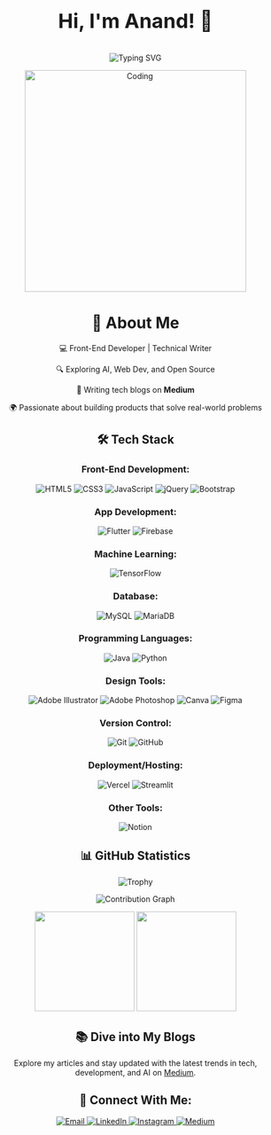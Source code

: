 <div align="center">
  <p style="font-size: 36px; font-weight: bold;">Hi, I'm Anand! 👋</p>
  <p align="center">
  <img src="https://readme-typing-svg.herokuapp.com?font=Fira+Code&weight=500&size=40&pause=1000&color=2F81F7&center=true&vCenter=true&width=435&lines=Front-End+Developer+%F0%9F%91%A8%EF%B8%8F;Tech+%26+Finance+Enthusiast+%F0%9F%92%91;Passionate+Learner+%F0%9F%91%8D;Writer+%F0%9F%93%9A" alt="Typing SVG" />
</p>
  <img align="center" alt="Coding" width="400" src="https://user-images.githubusercontent.com/74038190/229223263-cf2e4b07-2615-4f87-9c38-e37600f8381a.gif">

  <h1>🚀 About Me</h1>
  <p>💻 Front-End Developer | Technical Writer</p>
  <p>🔍 Exploring AI, Web Dev, and Open Source</p>
  <p>📖 Writing tech blogs on <strong>Medium</strong></p>
  <p>🌍 Passionate about building products that solve real-world problems</p>

  <h2>🛠️ Tech Stack</h2>

 <h3>Front-End Development:</h3>
<p>
  <img src="https://img.shields.io/badge/html5-%23000000.svg?style=for-the-badge&logo=html5&logoColor=white" alt="HTML5"/>
  <img src="https://img.shields.io/badge/css3-%23000000.svg?style=for-the-badge&logo=css3&logoColor=white" alt="CSS3"/>
  <img src="https://img.shields.io/badge/javascript-%23000000.svg?style=for-the-badge&logo=javascript&logoColor=white" alt="JavaScript"/>
  <img src="https://img.shields.io/badge/jquery-%23000000.svg?style=for-the-badge&logo=jquery&logoColor=white" alt="jQuery"/>
  <img src="https://img.shields.io/badge/bootstrap-%23000000.svg?style=for-the-badge&logo=bootstrap&logoColor=white" alt="Bootstrap"/>
</p>

<h3>App Development:</h3>
<p>
  <img src="https://img.shields.io/badge/Flutter-%23000000.svg?style=for-the-badge&logo=Flutter&logoColor=white" alt="Flutter"/>
  <img src="https://img.shields.io/badge/firebase-%23000000.svg?style=for-the-badge&logo=firebase&logoColor=white" alt="Firebase"/>
</p>

<h3>Machine Learning:</h3>
<p>
  <img src="https://img.shields.io/badge/TensorFlow-%23000000.svg?style=for-the-badge&logo=TensorFlow&logoColor=white" alt="TensorFlow"/>
</p>

<h3>Database:</h3>
<p>
  <img src="https://img.shields.io/badge/mysql-%23000000.svg?style=for-the-badge&logo=mysql&logoColor=white" alt="MySQL"/>
  <img src="https://img.shields.io/badge/MariaDB-%23000000.svg?style=for-the-badge&logo=mariadb&logoColor=white" alt="MariaDB"/>
</p>

<h3>Programming Languages:</h3>
<p>
  <img src="https://img.shields.io/badge/java-%23000000.svg?style=for-the-badge&logo=openjdk&logoColor=white" alt="Java"/>
  <img src="https://img.shields.io/badge/python-%23000000.svg?style=for-the-badge&logo=python&logoColor=white" alt="Python"/>
</p>

<h3>Design Tools:</h3>
<p>
  <img src="https://img.shields.io/badge/adobe%20illustrator-%23000000.svg?style=for-the-badge&logo=adobe%20illustrator&logoColor=white" alt="Adobe Illustrator"/>
  <img src="https://img.shields.io/badge/adobe%20photoshop-%23000000.svg?style=for-the-badge&logo=adobe%20photoshop&logoColor=white" alt="Adobe Photoshop"/>
  <img src="https://img.shields.io/badge/Canva-%23000000.svg?style=for-the-badge&logo=Canva&logoColor=white" alt="Canva"/>
  <img src="https://img.shields.io/badge/figma-%23000000.svg?style=for-the-badge&logo=figma&logoColor=white" alt="Figma"/>
</p>

<h3>Version Control:</h3>
<p>
  <img src="https://img.shields.io/badge/git-%23000000.svg?style=for-the-badge&logo=git&logoColor=white" alt="Git"/>
  <img src="https://img.shields.io/badge/github-%23000000.svg?style=for-the-badge&logo=github&logoColor=white" alt="GitHub"/>
</p>

<h3>Deployment/Hosting:</h3>
<p>
  <img src="https://img.shields.io/badge/vercel-%23000000.svg?style=for-the-badge&logo=vercel&logoColor=white" alt="Vercel"/>
  <img src="https://img.shields.io/badge/Streamlit-%23000000.svg?style=for-the-badge&logo=Streamlit&logoColor=white" alt="Streamlit"/>
</p>

<h3>Other Tools:</h3>
<p>
  <img src="https://img.shields.io/badge/Notion-%23000000.svg?style=for-the-badge&logo=notion&logoColor=white" alt="Notion"/>
</p>


  <h2>📊 GitHub Statistics</h2>
  
 <p align="center">
    <img src="https://github-profile-trophy.vercel.app/?username=anandsundaramoorthysa&theme=black&no-frame=true&row=1&&margin-w=30&no-bg=true" alt="Trophy" />
</p>

<p align="center">
    <img src="https://github-readme-activity-graph.vercel.app/graph?username=anandsundaramoorthysa&theme=dark&hide_border=true&bg_color=000000&color=FFFFFF&line=FFFFFF&point=FFFFFF" alt="Contribution Graph" />
</p>

<div align="center">
    <img height="180em" src="https://github-readme-stats.vercel.app/api?username=anandsundaramoorthysa&show_icons=true&theme=dark&include_all_commits=true&count_private=true&bg_color=000000&text_color=FFFFFF&icon_color=FFFFFF"/>
    <img height="180em" src="https://github-readme-stats.vercel.app/api/top-langs/?username=anandsundaramoorthysa&layout=compact&langs_count=8&theme=dark&bg_color=000000&text_color=FFFFFF"/>
</div>

  <h2>📚 Dive into My Blogs</h2>
  <p>Explore my articles and stay updated with the latest trends in tech, development, and AI on <a href="https://medium.com/@anandsundaramoorthysa" target="_blank">Medium</a>.</p>

  <h2>🤝 Connect With Me:</h2>
  <p align="center">
    <a href="mailto:sanand03072005@gmail.com">
      <img src="https://img.shields.io/badge/Email-%23000000.svg?style=for-the-badge&logo=gmail&logoColor=white" alt="Email"/>
    </a>
    <a href="https://www.linkedin.com/in/anandsundaramoorthysa/">
      <img src="https://img.shields.io/badge/LinkedIn-%23000000.svg?style=for-the-badge&logo=linkedin&logoColor=white" alt="LinkedIn"/>
    </a>
    <a href="https://www.instagram.com/anandsundaramoorthysa/">
      <img src="https://img.shields.io/badge/Instagram-%23000000.svg?style=for-the-badge&logo=instagram&logoColor=white" alt="Instagram"/>
    </a>
    <a href="https://medium.com/@anandsundaramoorthysa">
      <img src="https://img.shields.io/badge/Medium-%23000000.svg?style=for-the-badge&logo=medium&logoColor=white" alt="Medium"/>
    </a>
</p>
</div>
